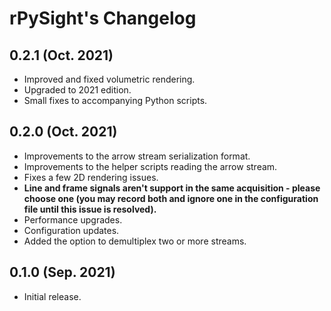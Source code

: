 # rPySight's Changelog

## 0.2.1 (Oct. 2021)
* Improved and fixed volumetric rendering.
* Upgraded to 2021 edition.
* Small fixes to accompanying Python scripts.

## 0.2.0 (Oct. 2021)
* Improvements to the arrow stream serialization format.
* Improvements to the helper scripts reading the arrow stream.
* Fixes a few 2D rendering issues.
* **Line and frame signals aren't support in the same acquisition - please choose one (you may record both and ignore one in the configuration file until this issue is resolved).**
* Performance upgrades.
* Configuration updates.
* Added the option to demultiplex two or more streams.


## 0.1.0 (Sep. 2021)
* Initial release.
